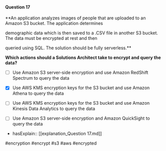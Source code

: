 #### Question  17


**An application analyzes images of people that are uploaded to an Amazon S3 bucket. The application determines

demographic data which is then saved to a .CSV file in another S3 bucket. The data must be encrypted at rest and then

queried using SQL. The solution should be fully serverless.**


**Which actions should a Solutions Architect take to encrypt and query the data?**


- [ ] Use Amazon S3 server-side encryption and use Amazon RedShift Spectrum to query the data


- [x] Use AWS KMS encryption keys for the S3 bucket and use Amazon Athena to query the data


- [ ] Use AWS KMS encryption keys for the S3 bucket and use Amazon Kinesis Data Analytics to query the data


- [ ] Use Amazon S3 server-side encryption and Amazon QuickSight to query the data



- hasExplain:: [[explanation_Question  17.md]]

#encryption #encrypt #s3 #aws #encrypted 